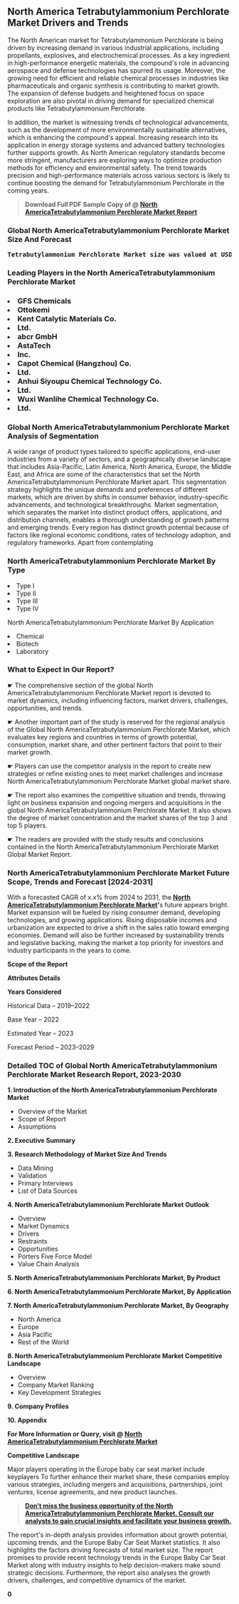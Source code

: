 <p> <h2>North America Tetrabutylammonium Perchlorate Market Drivers and Trends</h2><p>The North American market for Tetrabutylammonium Perchlorate is being driven by increasing demand in various industrial applications, including propellants, explosives, and electrochemical processes. As a key ingredient in high-performance energetic materials, the compound's role in advancing aerospace and defense technologies has spurred its usage. Moreover, the growing need for efficient and reliable chemical processes in industries like pharmaceuticals and organic synthesis is contributing to market growth. The expansion of defense budgets and heightened focus on space exploration are also pivotal in driving demand for specialized chemical products like Tetrabutylammonium Perchlorate.</p><p>In addition, the market is witnessing trends of technological advancements, such as the development of more environmentally sustainable alternatives, which is enhancing the compound's appeal. Increasing research into its application in energy storage systems and advanced battery technologies further supports growth. As North American regulatory standards become more stringent, manufacturers are exploring ways to optimize production methods for efficiency and environmental safety. The trend towards precision and high-performance materials across various sectors is likely to continue boosting the demand for Tetrabutylammonium Perchlorate in the coming years.</p></p><blockquote id="" class=""><strong>Download Full PDF Sample Copy of @&nbsp;<a href="https://www.verifiedmarketreports.com/download-sample/?rid=262112&utm_source=GitHub-Jan&utm_medium=263" target="_blank">North AmericaTetrabutylammonium Perchlorate Market Report</a>&nbsp;&nbsp;</strong></blockquote><h3 id="" class=""><strong>Global&nbsp;North AmericaTetrabutylammonium Perchlorate Market Size And Forecast</strong></h3><pre class="reader-text-block__code-block"><strong>Tetrabutylammonium Perchlorate Market size was valued at USD 0.15 Billion in 2022 and is projected to reach USD 0.25 Billion by 2030, growing at a CAGR of 7.0% from 2024 to 2030.</strong></pre><h3 id="" class="">Leading Players in the&nbsp;North AmericaTetrabutylammonium Perchlorate Market</h3><h3 class=""></Li><Li>GFS Chemicals</Li><Li> Ottokemi</Li><Li> Kent Catalytic Materials Co.</Li><Li> Ltd.</Li><Li> abcr GmbH</Li><Li> AstaTech</Li><Li> Inc.</Li><Li> Capot Chemical (Hangzhou) Co.</Li><Li> Ltd.</Li><Li> Anhui Siyoupu Chemical Technology Co.</Li><Li> Ltd.</Li><Li> Wuxi Wanlihe Chemical Technology Co.</Li><Li> Ltd.</h3><h3 id="" class="">Global&nbsp;North AmericaTetrabutylammonium Perchlorate Market Analysis of Segmentation</h3><p id="" class="">A wide range of product types tailored to specific applications, end-user industries from a variety of sectors, and a geographically diverse landscape that includes Asia-Pacific, Latin America, North America, Europe, the Middle East, and Africa are some of the characteristics that set the North AmericaTetrabutylammonium Perchlorate Market apart. This segmentation strategy highlights the unique demands and preferences of different markets, which are driven by shifts in consumer behavior, industry-specific advancements, and technological breakthroughs. Market segmentation, which separates the market into distinct product offers, applications, and distribution channels, enables a thorough understanding of growth patterns and emerging trends. Every region has distinct growth potential because of factors like regional economic conditions, rates of technology adoption, and regulatory frameworks. Apart from contemplating</p><h3 id="" class="">North AmericaTetrabutylammonium Perchlorate Market&nbsp;By Type</h3><p></Li><Li>Type I</Li><Li> Type II</Li><Li> Type III</Li><Li> Type IV</p><div class="" data-test-id=""><p>North AmericaTetrabutylammonium Perchlorate Market&nbsp;By Application</p></div><p class=""></Li><Li>Chemical</Li><Li> Biotech</Li><Li> Laboratory</p><div class="" data-test-id=""><h3><span class="">What to Expect in Our Report?</span></h3></div><div class="" data-test-id=""><p><span class="">☛ The comprehensive section of the global North AmericaTetrabutylammonium Perchlorate Market report is devoted to market dynamics, including influencing factors, market drivers, challenges, opportunities, and trends.</span></p></div><div class="" data-test-id=""><p><span class="">☛ Another important part of the study is reserved for the regional analysis of the Global North AmericaTetrabutylammonium Perchlorate Market, which evaluates key regions and countries in terms of growth potential, consumption, market share, and other pertinent factors that point to their market growth.</span></p></div><div class="" data-test-id=""><p><span class="">☛ Players can use the competitor analysis in the report to create new strategies or refine existing ones to meet market challenges and increase North AmericaTetrabutylammonium Perchlorate Market global market share.</span></p></div><div class="" data-test-id=""><p><span class="">☛ The report also examines the competitive situation and trends, throwing light on business expansion and ongoing mergers and acquisitions in the global North AmericaTetrabutylammonium Perchlorate Market. It also shows the degree of market concentration and the market shares of the top 3 and top 5 players.</span></p></div><div class="" data-test-id=""><p><span class="">☛ The readers are provided with the study results and conclusions contained in the North AmericaTetrabutylammonium Perchlorate Market Global Market Report.</span></p></div><div class="" data-test-id=""><h3><span class="">North AmericaTetrabutylammonium Perchlorate Market Future Scope, Trends and Forecast [2024-2031]</span></h3></div><div class="" data-test-id=""><p><span class="">With a forecasted CAGR of x.x% from 2024 to 2031, the <strong><a href="https://www.verifiedmarketreports.com/download-sample/?rid=262112&utm_source=GitHub-Jan&utm_medium=263" target="_blank">North AmericaTetrabutylammonium Perchlorate Market</a>'</strong>s future appears bright. Market expansion will be fueled by rising consumer demand, developing technologies, and growing applications. Rising disposable incomes and urbanization are expected to drive a shift in the sales ratio toward emerging economies. Demand will also be further increased by sustainability trends and legislative backing, making the market a top priority for investors and industry participants in the years to come.</span></p><p id="ember66" class="ember-view reader-text-block__paragraph"><strong>Scope of the Report</strong></p><p id="ember67" class="ember-view reader-text-block__paragraph"><strong>Attributes Details</strong></p><p id="ember68" class="ember-view reader-text-block__paragraph"><strong>Years Considered</strong></p><p id="ember69" class="ember-view reader-text-block__paragraph">Historical Data &ndash; 2019&ndash;2022</p><p id="ember70" class="ember-view reader-text-block__paragraph">Base Year &ndash; 2022</p><p id="ember71" class="ember-view reader-text-block__paragraph">Estimated Year &ndash; 2023</p><p id="ember72" class="ember-view reader-text-block__paragraph">Forecast Period &ndash; 2023&ndash;2029</p></div><h3 id="" class="">Detailed TOC of Global North AmericaTetrabutylammonium Perchlorate Market Research Report, 2023-2030</h3><p id="" class=""><strong>1. Introduction of the North AmericaTetrabutylammonium Perchlorate Market</strong></p><ul><li>Overview of the Market</li><li>Scope of Report</li><li>Assumptions</li></ul><p id="" class=""><strong>2. Executive Summary</strong></p><p id="" class=""><strong>3. Research Methodology of Market Size And Trends</strong></p><ul><li>Data Mining</li><li>Validation</li><li>Primary Interviews</li><li>List of Data Sources</li></ul><p id="" class=""><strong>4. North AmericaTetrabutylammonium Perchlorate Market Outlook</strong></p><ul><li>Overview</li><li>Market Dynamics</li><li>Drivers</li><li>Restraints</li><li>Opportunities</li><li>Porters Five Force Model</li><li>Value Chain Analysis</li></ul><p id="" class=""><strong>5. North AmericaTetrabutylammonium Perchlorate Market, By Product</strong></p><p id="" class=""><strong>6. North AmericaTetrabutylammonium Perchlorate Market, By Application</strong></p><p id="" class=""><strong>7. North AmericaTetrabutylammonium Perchlorate Market, By Geography</strong></p><ul><li>North America</li><li>Europe</li><li>Asia Pacific</li><li>Rest of the World</li></ul><p id="" class=""><strong>8. North AmericaTetrabutylammonium Perchlorate Market Competitive Landscape</strong></p><ul><li>Overview</li><li>Company Market Ranking</li><li>Key Development Strategies</li></ul><p id="" class=""><strong>9. Company Profiles</strong></p><p id="" class=""><strong>10. Appendix</strong></p><p><strong>For More Information or Query, visit&nbsp;@ <a href="https://www.verifiedmarketreports.com/product/tetrabutylammonium-perchlorate-market/" target="_blank">North AmericaTetrabutylammonium Perchlorate Market</a></strong></p><p id="ember61" class="ember-view reader-text-block__paragraph"><strong>Competitive Landscape</strong></p><p id="ember62" class="ember-view reader-text-block__paragraph">Major players operating in the Europe baby car seat market include keyplayers To further enhance their market share, these companies employ various strategies, including mergers and acquisitions, partnerships, joint ventures, license agreements, and new product launches.</p><blockquote id="ember63" class="ember-view reader-text-block__blockquote"><strong><a href="https://www.verifiedmarketreports.com/download-sample/?rid=262112&utm_source=GitHub-Jan&utm_medium=263" target="_blank">Don&rsquo;t miss the business opportunity of the North AmericaTetrabutylammonium Perchlorate Market. Consult our analysts to gain crucial insights and facilitate your business growth.</a></strong></blockquote><p id="ember64" class="ember-view reader-text-block__paragraph">The report's in-depth analysis provides information about growth potential, upcoming trends, and the Europe Baby Car Seat Market statistics. It also highlights the factors driving forecasts of total market size. The report promises to provide recent technology trends in the Europe Baby Car Seat Market along with industry insights to help decision-makers make sound strategic decisions. Furthermore, the report also analyses the growth drivers, challenges, and competitive dynamics of the market.</p><p class="ember-view reader-text-block__paragraph"><strong>0</strong></p>
